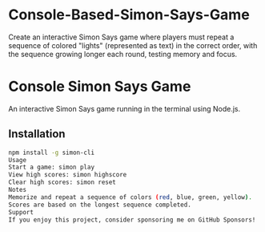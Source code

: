 # Console-Based-Simon-Says-Game
Create an interactive Simon Says game where players must repeat a sequence of colored "lights" (represented as text) in the correct order, with the sequence growing longer each round, testing memory and focus.
# Console Simon Says Game
An interactive Simon Says game running in the terminal using Node.js.

## Installation
```bash
npm install -g simon-cli
Usage
Start a game: simon play
View high scores: simon highscore
Clear high scores: simon reset
Notes
Memorize and repeat a sequence of colors (red, blue, green, yellow).
Scores are based on the longest sequence completed.
Support
If you enjoy this project, consider sponsoring me on GitHub Sponsors!
